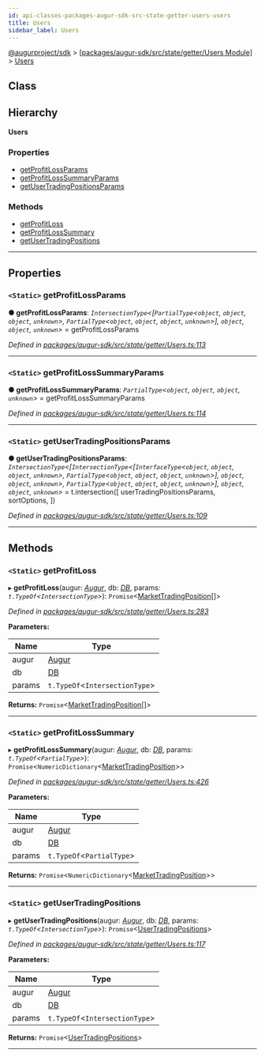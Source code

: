 ```yaml
---
id: api-classes-packages-augur-sdk-src-state-getter-users-users
title: Users
sidebar_label: Users
---
```


[@augurproject/sdk](api-readme.md) > [[packages/augur-sdk/src/state/getter/Users Module]](api-modules-packages-augur-sdk-src-state-getter-users-module.md) > [Users](api-classes-packages-augur-sdk-src-state-getter-users-users.md)

## Class

## Hierarchy

**Users**

### Properties

* [getProfitLossParams](api-classes-packages-augur-sdk-src-state-getter-users-users.md#getprofitlossparams)
* [getProfitLossSummaryParams](api-classes-packages-augur-sdk-src-state-getter-users-users.md#getprofitlosssummaryparams)
* [getUserTradingPositionsParams](api-classes-packages-augur-sdk-src-state-getter-users-users.md#getusertradingpositionsparams)

### Methods

* [getProfitLoss](api-classes-packages-augur-sdk-src-state-getter-users-users.md#getprofitloss)
* [getProfitLossSummary](api-classes-packages-augur-sdk-src-state-getter-users-users.md#getprofitlosssummary)
* [getUserTradingPositions](api-classes-packages-augur-sdk-src-state-getter-users-users.md#getusertradingpositions)

---

## Properties

<a id="getprofitlossparams"></a>

### `<Static>` getProfitLossParams

**● getProfitLossParams**: *`IntersectionType`<[`PartialType`<`object`, `object`, `object`, `unknown`>, `PartialType`<`object`, `object`, `object`, `unknown`>], `object`, `object`, `unknown`>* =  getProfitLossParams

*Defined in [packages/augur-sdk/src/state/getter/Users.ts:113](https://github.com/AugurProject/augur/blob/0ea8996003/packages/augur-sdk/src/state/getter/Users.ts#L113)*

___
<a id="getprofitlosssummaryparams"></a>

### `<Static>` getProfitLossSummaryParams

**● getProfitLossSummaryParams**: *`PartialType`<`object`, `object`, `object`, `unknown`>* =  getProfitLossSummaryParams

*Defined in [packages/augur-sdk/src/state/getter/Users.ts:114](https://github.com/AugurProject/augur/blob/0ea8996003/packages/augur-sdk/src/state/getter/Users.ts#L114)*

___
<a id="getusertradingpositionsparams"></a>

### `<Static>` getUserTradingPositionsParams

**● getUserTradingPositionsParams**: *`IntersectionType`<[`IntersectionType`<[`InterfaceType`<`object`, `object`, `object`, `unknown`>, `PartialType`<`object`, `object`, `object`, `unknown`>], `object`, `object`, `unknown`>, `PartialType`<`object`, `object`, `object`, `unknown`>], `object`, `object`, `unknown`>* =  t.intersection([
    userTradingPositionsParams,
    sortOptions,
  ])

*Defined in [packages/augur-sdk/src/state/getter/Users.ts:109](https://github.com/AugurProject/augur/blob/0ea8996003/packages/augur-sdk/src/state/getter/Users.ts#L109)*

___

## Methods

<a id="getprofitloss"></a>

### `<Static>` getProfitLoss

▸ **getProfitLoss**(augur: *[Augur](api-classes-packages-augur-sdk-src-augur-augur.md)*, db: *[DB](api-classes-packages-augur-sdk-src-state-db-db-db.md)*, params: *`t.TypeOf`<`IntersectionType`>*): `Promise`<[MarketTradingPosition](api-interfaces-packages-augur-sdk-src-state-getter-users-markettradingposition.md)[]>

*Defined in [packages/augur-sdk/src/state/getter/Users.ts:283](https://github.com/AugurProject/augur/blob/0ea8996003/packages/augur-sdk/src/state/getter/Users.ts#L283)*

**Parameters:**

| Name | Type |
| ------ | ------ |
| augur | [Augur](api-classes-packages-augur-sdk-src-augur-augur.md) |
| db | [DB](api-classes-packages-augur-sdk-src-state-db-db-db.md) |
| params | `t.TypeOf`<`IntersectionType`> |

**Returns:** `Promise`<[MarketTradingPosition](api-interfaces-packages-augur-sdk-src-state-getter-users-markettradingposition.md)[]>

___
<a id="getprofitlosssummary"></a>

### `<Static>` getProfitLossSummary

▸ **getProfitLossSummary**(augur: *[Augur](api-classes-packages-augur-sdk-src-augur-augur.md)*, db: *[DB](api-classes-packages-augur-sdk-src-state-db-db-db.md)*, params: *`t.TypeOf`<`PartialType`>*): `Promise`<`NumericDictionary`<[MarketTradingPosition](api-interfaces-packages-augur-sdk-src-state-getter-users-markettradingposition.md)>>

*Defined in [packages/augur-sdk/src/state/getter/Users.ts:426](https://github.com/AugurProject/augur/blob/0ea8996003/packages/augur-sdk/src/state/getter/Users.ts#L426)*

**Parameters:**

| Name | Type |
| ------ | ------ |
| augur | [Augur](api-classes-packages-augur-sdk-src-augur-augur.md) |
| db | [DB](api-classes-packages-augur-sdk-src-state-db-db-db.md) |
| params | `t.TypeOf`<`PartialType`> |

**Returns:** `Promise`<`NumericDictionary`<[MarketTradingPosition](api-interfaces-packages-augur-sdk-src-state-getter-users-markettradingposition.md)>>

___
<a id="getusertradingpositions"></a>

### `<Static>` getUserTradingPositions

▸ **getUserTradingPositions**(augur: *[Augur](api-classes-packages-augur-sdk-src-augur-augur.md)*, db: *[DB](api-classes-packages-augur-sdk-src-state-db-db-db.md)*, params: *`t.TypeOf`<`IntersectionType`>*): `Promise`<[UserTradingPositions](api-interfaces-packages-augur-sdk-src-state-getter-users-usertradingpositions.md)>

*Defined in [packages/augur-sdk/src/state/getter/Users.ts:117](https://github.com/AugurProject/augur/blob/0ea8996003/packages/augur-sdk/src/state/getter/Users.ts#L117)*

**Parameters:**

| Name | Type |
| ------ | ------ |
| augur | [Augur](api-classes-packages-augur-sdk-src-augur-augur.md) |
| db | [DB](api-classes-packages-augur-sdk-src-state-db-db-db.md) |
| params | `t.TypeOf`<`IntersectionType`> |

**Returns:** `Promise`<[UserTradingPositions](api-interfaces-packages-augur-sdk-src-state-getter-users-usertradingpositions.md)>

___

